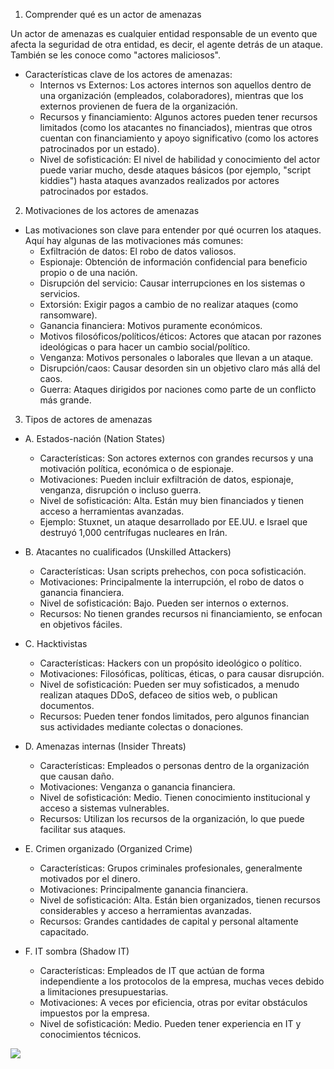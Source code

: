 1. Comprender qué es un actor de amenazas

Un actor de amenazas es cualquier entidad responsable de un evento que afecta la seguridad de otra entidad, es decir, el agente detrás de un ataque. También se les conoce como "actores maliciosos".

- Características clave de los actores de amenazas:
  - Internos vs Externos: Los actores internos son aquellos dentro de una organización (empleados, colaboradores), mientras que los externos provienen de fuera de la organización.
  - Recursos y financiamiento: Algunos actores pueden tener recursos limitados (como los atacantes no financiados), mientras que otros cuentan con financiamiento y apoyo significativo (como los actores patrocinados por un estado).
  - Nivel de sofisticación: El nivel de habilidad y conocimiento del actor puede variar mucho, desde ataques básicos (por ejemplo, "script kiddies") hasta ataques avanzados realizados por actores patrocinados por estados.

2. Motivaciones de los actores de amenazas
- Las motivaciones son clave para entender por qué ocurren los ataques. Aquí hay algunas de las motivaciones más comunes:
  - Exfiltración de datos: El robo de datos valiosos.
  - Espionaje: Obtención de información confidencial para beneficio propio o de una nación.
  - Disrupción del servicio: Causar interrupciones en los sistemas o servicios.
  - Extorsión: Exigir pagos a cambio de no realizar ataques (como ransomware).
  - Ganancia financiera: Motivos puramente económicos.
  - Motivos filosóficos/políticos/éticos: Actores que atacan por razones ideológicas o para hacer un cambio social/político.
  - Venganza: Motivos personales o laborales que llevan a un ataque.
  - Disrupción/caos: Causar desorden sin un objetivo claro más allá del caos.
  - Guerra: Ataques dirigidos por naciones como parte de un conflicto más grande.

3. Tipos de actores de amenazas
- A. Estados-nación (Nation States)
  - Características: Son actores externos con grandes recursos y una motivación política, económica o de espionaje.
  - Motivaciones: Pueden incluir exfiltración de datos, espionaje, venganza, disrupción o incluso guerra.
  - Nivel de sofisticación: Alta. Están muy bien financiados y tienen acceso a herramientas avanzadas.
  - Ejemplo: Stuxnet, un ataque desarrollado por EE.UU. e Israel que destruyó 1,000 centrífugas nucleares en Irán.

- B. Atacantes no cualificados (Unskilled Attackers)
  - Características: Usan scripts prehechos, con poca sofisticación.
  - Motivaciones: Principalmente la interrupción, el robo de datos o ganancia financiera.
  - Nivel de sofisticación: Bajo. Pueden ser internos o externos.
  - Recursos: No tienen grandes recursos ni financiamiento, se enfocan en objetivos fáciles.

- C. Hacktivistas
  - Características: Hackers con un propósito ideológico o político.
  - Motivaciones: Filosóficas, políticas, éticas, o para causar disrupción.
  - Nivel de sofisticación: Pueden ser muy sofisticados, a menudo realizan ataques DDoS, defaceo de sitios web, o publican documentos.
  - Recursos: Pueden tener fondos limitados, pero algunos financian sus actividades mediante colectas o donaciones.

- D. Amenazas internas (Insider Threats)
  - Características: Empleados o personas dentro de la organización que causan daño.
  - Motivaciones: Venganza o ganancia financiera.
  - Nivel de sofisticación: Medio. Tienen conocimiento institucional y acceso a sistemas vulnerables.
  - Recursos: Utilizan los recursos de la organización, lo que puede facilitar sus ataques.

- E. Crimen organizado (Organized Crime)
  - Características: Grupos criminales profesionales, generalmente motivados por el dinero.
  - Motivaciones: Principalmente ganancia financiera.
  - Nivel de sofisticación: Alta. Están bien organizados, tienen recursos considerables y acceso a herramientas avanzadas.
  - Recursos: Grandes cantidades de capital y personal altamente capacitado.

- F. IT sombra (Shadow IT)
  - Características: Empleados de IT que actúan de forma independiente a los protocolos de la empresa, muchas veces debido a limitaciones presupuestarias.
  - Motivaciones: A veces por eficiencia, otras por evitar obstáculos impuestos por la empresa.
  - Nivel de sofisticación: Medio. Pueden tener experiencia en IT y conocimientos técnicos.
<img src=https://i.imgur.com/5l1vKA7.png />
